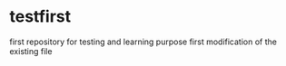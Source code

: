 # testfirst
first repository for testing and learning purpose
first modification of the existing file



